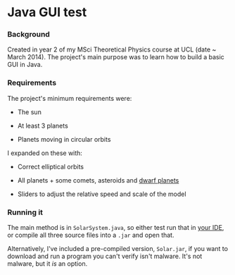 # Java GUI test

### Background
Created in year 2 of my MSci Theoretical Physics course at UCL (date ~ March 2014). The project's main purpose was to learn how to build a basic GUI in Java.


### Requirements
The project's minimum requirements were:

* The sun

* At least 3 planets

* Planets moving in circular orbits

I expanded on these with:

* Correct elliptical orbits

* All planets + some comets, asteroids and [dwarf planets](http://i.imgur.com/aAt54Nm.jpg)

* Sliders to adjust the relative speed and scale of the model

### Running it

The main method is in `SolarSystem.java`, so either test run that in [your IDE](https://eclipse.org/), or compile all three source files into a `.jar` and open that.

Alternatively, I've included a pre-compiled version, `Solar.jar`, if you want to download and run a program you can't verify isn't malware. It's not malware, but it *is* an option.
